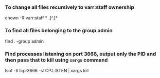 ### To change all files recursively to varr:staff ownership
chown -R varr:staff * .[^.]*

### To find all files belonging to the group admin
find . -group admin

### Find processes listening on port 3666, output only the PID and then pass that to kill using `xargs` command
lsof -ti tcp:3666 -sTCP:LISTEN | xargs kill
